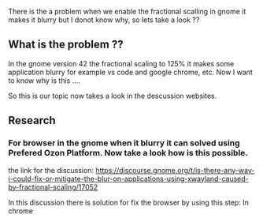 There is the a problem when we enable the fractional scalling in gnome it makes it blurry but I donot know why, so lets take a look ??

## What is the problem ??

In the gnome version 42 the fractional scaling to 125% it makes some application blurry for example vs code and google chrome, etc. Now I want to know why is this ....

So this is our topic now takes a look in the descussion websites.

## Research 


### For browser in the gnome when it blurry it can solved using <b>Prefered Ozon Platform</b>. Now take a look how is this possible.

the link for the discussion:
https://discourse.gnome.org/t/is-there-any-way-i-could-fix-or-mitigate-the-blur-on-applications-using-xwayland-caused-by-fractional-scaling/17052


In this discussion there is solution for fix the browser by using this step:
In chrome



